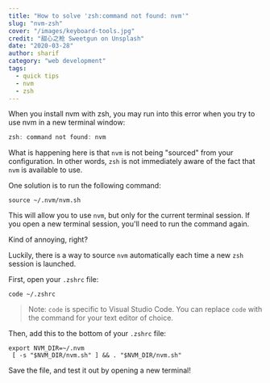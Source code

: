 ```yaml
---
title: "How to solve 'zsh:command not found: nvm'"
slug: "nvm-zsh"
cover: "/images/keyboard-tools.jpg"
credit: "甜心之枪 Sweetgun on Unsplash"
date: "2020-03-28"
author: sharif
category: "web development"
tags:
  - quick tips
  - nvm
  - zsh
---
```


When you install nvm with zsh, you may run into this error when you try to use nvm in a new terminal window:

```js
zsh: command not found: nvm
```

What is happening here is that `nvm` is not being "sourced" from your configuration. In other words, `zsh` is not immediately aware of the fact that `nvm` is available to use.

One solution is to run the following command:

`source ~/.nvm/nvm.sh`

This will allow you to use `nvm`, but only for the current terminal session. If you open a new terminal session, you'll need to run the command again.

Kind of annoying, right?

Luckily, there is a way to source `nvm` automatically each time a new `zsh` session is launched.

First, open your `.zshrc` file:

`code ~/.zshrc`

> Note: `code` is specific to Visual Studio Code. You can replace `code` with the command for your text editor of choice.

Then, add this to the bottom of your `.zshrc` file:

```
export NVM_DIR=~/.nvm
 [ -s "$NVM_DIR/nvm.sh" ] && . "$NVM_DIR/nvm.sh"
```

Save the file, and test it out by opening a new terminal!
